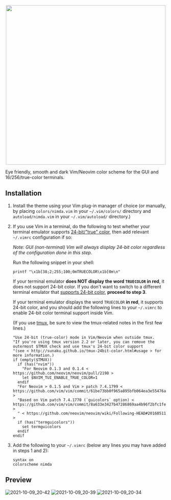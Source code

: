 <div align="center">
  <img src="https://user-images.githubusercontent.com/39852038/136669587-d21af0db-4f9a-4b3f-bc87-d61ffa31cc89.png" width="500" />
</div>

Eye friendly, smooth and dark Vim/Neovim color scheme for the GUI and 16/256/true-color terminals.

## Installation

1. Install the theme using your Vim plug-in manager of choice (or manually, by placing `colors/nimda.vim` in your `~/.vim/colors/` directory and `autoload/nimda.vim` in your `~/.vim/autoload/` directory.)


2. If you use Vim in a terminal, do the following to test whether your terminal emulator supports [24-bit/"true" color](https://gist.github.com/XVilka/8346728), then add relevant `~/.vimrc` configuration if so:

   _Note: GUI (non-terminal) Vim will always display 24-bit color regardless of the configuration done in this step._

   Run the following snippet in your shell:

   ```shell
   printf "\x1b[38;2;255;100;0mTRUECOLOR\x1b[0m\n"
   ```

   If your terminal emulator **does NOT display the word `TRUECOLOR` in red**, it does not support 24-bit color. If you don't want to switch to a different terminal emulator that [supports 24-bit color](https://gist.github.com/XVilka/8346728), **proceed to step 3**.

   If your terminal emulator displays the word `TRUECOLOR` **in red**, it supports 24-bit color, and you should add the following lines to your `~/.vimrc` to enable 24-bit color terminal support inside Vim.

   (If you use [tmux](https://tmux.github.io/), be sure to view the tmux-related notes in the first few lines.)

   ```vim
   "Use 24-bit (true-color) mode in Vim/Neovim when outside tmux.
   "If you're using tmux version 2.2 or later, you can remove the outermost $TMUX check and use tmux's 24-bit color support
   "(see < http://sunaku.github.io/tmux-24bit-color.html#usage > for more information.)
   if (empty($TMUX))
     if (has("nvim"))
       "For Neovim 0.1.3 and 0.1.4 < https://github.com/neovim/neovim/pull/2198 >
       let $NVIM_TUI_ENABLE_TRUE_COLOR=1
     endif
     "For Neovim > 0.1.5 and Vim > patch 7.4.1799 < https://github.com/vim/vim/commit/61be73bb0f965a895bfb064ea3e55476ac175162 >
     "Based on Vim patch 7.4.1770 (`guicolors` option) < https://github.com/vim/vim/commit/8a633e3427b47286869aa4b96f2bfc1fe65b25cd >
     " < https://github.com/neovim/neovim/wiki/Following-HEAD#20160511 >
     if (has("termguicolors"))
       set termguicolors
     endif
   endif
   ```
3. Add the following to your `~/.vimrc` (below any lines you may have added in steps 1 and 2):

   ```vim
   syntax on
   colorscheme nimda
   ```

## Preview
![2021-10-09_20-42](https://user-images.githubusercontent.com/39852038/136668855-0fe1bbf7-6200-4a58-9114-1e3dcc9a2b2d.png)
![2021-10-09_20-39](https://user-images.githubusercontent.com/39852038/136668858-33d55db3-0b8f-4f00-899b-82e5182775b3.png)
![2021-10-09_20-34](https://user-images.githubusercontent.com/39852038/136668859-d8192193-5135-4c53-9986-66cec3fa1c0e.png)
